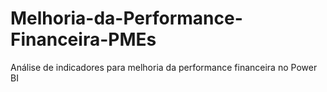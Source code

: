 # Melhoria-da-Performance-Financeira-PMEs
Análise de indicadores para melhoria da performance financeira no Power BI
